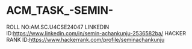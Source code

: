 # ACM_TASK_-SEMIN-
ROLL NO:AM.SC.U4CSE24047
LINKEDIN ID:https://www.linkedin.com/in/semin-achankunju-2536582ba/
HACKER RANK ID:https://www.hackerrank.com/profile/seminachankunju
